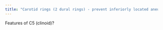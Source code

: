 ```yaml
---
title: "Carotid rings (2 dural rings) - prevent inferiorly located aneurysm from causing SAH w/ rupture"
---
```

Features of C5 (clinoid)?

